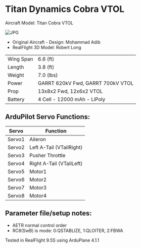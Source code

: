 # Titan Dynamics Cobra VTOL

Aircraft Model: Titan Cobra VTOL

![JPG](https://github.com/robertlong13/SITL_Models/raw/titan_cobra_vtol/RealFlight/Released_Models/QuadPlanes/Titan_Cobra_VTOL/TitanCobraVTOL.jpg)

- Original Aircraft - Design: Mohammad Adib
- RealFlight 3D Model: Robert Long

|           |                                   |
|-----------|-----------------------------------|
| Wing Span | 6.6 (ft)                          |
| Length    | 3.8 (ft)                          |
| Weight    | 7.0 (lbs)                         |
| Power     | GARRT 620kV Fwd, GARRT 700kV VTOL |
| Prop      | 13x8x2 Fwd, 12x6x2 VTOL           |
| Battery   | 4 Cell - 12000 mAh - LiPoly       |


## ArduPilot Servo Functions:
| Servo   | Function                      |
|---------|-------------------------------|
| Servo1  | Aileron                       |
| Servo2  | Left A-Tail (VTailRight)      |
| Servo3  | Pusher Throttle               |
| Servo4  | Right A-Tail (VTailLeft)      |
| Servo5  | Motor1                        |
| Servo6  | Motor2                        |
| Servo7  | Motor3                        |
| Servo8  | Motor4                        |

## Parameter file/setup notes:

* AETR normal control order
* RC8(SwB) is mode: 0:QSTABLIZE, 1:QLOITER, 2:FBWA

Tested in RealFlight 9.5S using ArduPlane 4.1.1